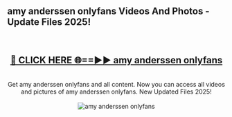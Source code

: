 <h2>amy anderssen onlyfans Videos And Photos - Update Files 2025!</h2>
<br>
<div align="center">
<h2><a href="https://linkcuts.com/hfmhzwbr" rel="nofollow">🔴 CLICK HERE 🌐==►► amy anderssen onlyfans</a></h2>
<br>
Get amy anderssen onlyfans and all content. Now you can access all videos and pictures of amy anderssen onlyfans. New Updated Files 2025!
<br>
<br>
<a href="https://linkcuts.com/hfmhzwbr" rel="nofollow" data-target="animated-image.originalLink"><img src="https://i.ibb.co.com/WyWwxjT/player-gif2.gif" alt="amy anderssen onlyfans" style="max-width: 100%; display: inline-block;" data-target="animated-image.originalImage"></a>
</div>
<br>